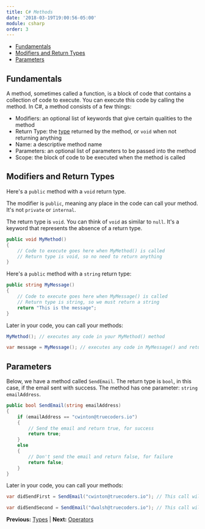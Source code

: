 ```yaml
---
title: C# Methods
date: '2018-03-19T19:00:56-05:00'
module: csharp
order: 3
---
```


* [Fundamentals](#fundamentals)
* [Modifiers and Return Types](#modifiers-and-return-types)
* [Parameters](#parameters)

## Fundamentals

A method, sometimes called a function, is a block of code that contains a collection of code to execute. You can execute this code by calling the method. In C#, a method consists of a few things:

* Modifiers: an optional list of keywords that give certain qualities to the method
* Return Type: the [type](types.markdown) returned by the method, or `void` when not returning anything
* Name: a descriptive method name
* Parameters: an optional list of parameters to be passed into the method
* Scope: the block of code to be executed when the method is called

## Modifiers and Return Types

Here's a `public` method with a `void` return type.

The modifier is `public`, meaning any place in the code can call your method. It's not `private` or `internal`.

The return type is `void`. You can think of `void` as similar to `null`. It's a keyword that represents the absence of a return type.

```csharp
public void MyMethod()
{
    // Code to execute goes here when MyMethod() is called
    // Return type is void, so no need to return anything
}
```

Here's a `public` method with a `string` return type:

```csharp
public string MyMessage()
{
    // Code to execute goes here when MyMessage() is called
    // Return type is string, so we must return a string
    return "This is the message";
}
```

Later in your code, you can call your methods:

```csharp
MyMethod(); // executes any code in your MyMethod() method

var message = MyMessage(); // executes any code in MyMessage() and returns a string
```

## Parameters

Below, we have a method called `SendEmail`. The return type is `bool`, in this case, if the email sent with success. The method has one parameter: `string emailAddress`.

```csharp
public bool SendEmail(string emailAddress)
{
    if (emailAddress == "cwinton@truecoders.io")
    {
        // Send the email and return true, for success
        return true;
    }
    else
    {
        // Don't send the email and return false, for failure
        return false;
    }
}
```

Later in your code, you can call your methods:

```csharp
var didSendFirst = SendEmail("cwinton@truecoders.io"); // This call will return true

var didSendSecond = SendEmail("dwalsh@truecoders.io"); // This call will return false
```

**Previous:** [Types](types.markdown) |
**Next:** [Operators](operators.markdown)
